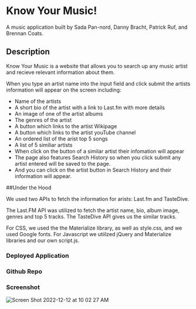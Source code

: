 # Know Your Music!

A music application built by Sada Pan-nord, Danny Bracht, Patrick Ruf, and Brennan Coats.

## Description

Know Your Music is a website that allows you to search up any music artist and recieve relevant information about them.

When you type an artist name into the input field and click submit
the artists information will appear on the screen including:

- Name of the artists
- A short bio of the artist with a link to Last.fm with more details
- An image of one of the artist albums
- The genres of the artist
- A button which links to the artist Wikipage
- A button which links to the artist youTube channel
- An ordered list of the arist top 5 songs
- A list of 5 similiar artists
- When click on the button of a similar artist their infomation will appear
- The page also features Search History so when you click submit any artist entered will be saved to the page.
- And you can click on the artist button in Search History and their information will appear. 

##Under the Hood

We used two APIs to fetch the information for arists: Last.fm and TasteDive.

The Last.FM API was utilized to fetch the artist name, bio, album image, genres and top 5 tracks.
The TasteDive API gives us the similar tracks.

For CSS, we used the the Materialize library, as well as style.css, and we used Google fonts.
For Javascript we utiilzed jQuery and Materialize libraries and our own script.js.

### Deployed Application


### Github Repo


### Screenshot
![Screen Shot 2022-12-12 at 10 02 27 AM](https://user-images.githubusercontent.com/17559972/207107624-26fdd58d-4e5f-451e-942d-32e666aaec8a.png)

